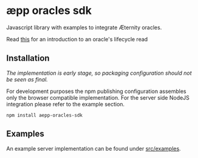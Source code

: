 # æpp oracles sdk

Javascript library with examples to integrate Æternity oracles. 

Read [this](https://github.com/aeternity/protocol/blob/master/epoch/api/oracle_api_usage.md) for an introduction to an oracle's lifecycle read 

## Installation 

*The implementation is early stage, so packaging configuration should not be seen as final.*

For development purposes the npm publishing configuration assembles only the browser compatible implementation. For the server side NodeJS integration please refer to the example section. 


```
npm install aepp-oracles-sdk
```

## Examples

An example server implementation can be found under [src/examples](https://github.com/tillkolter/aepp-oracles-sdk/tree/master/src/examples).
